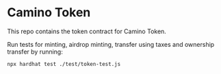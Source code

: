 # Camino Token

This repo contains the token contract for Camino Token. 

Run tests for minting, airdrop minting, transfer using taxes and ownership transfer by running:
```
npx hardhat test ./test/token-test.js
```

